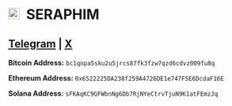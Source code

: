 # <img src="https://github.com/user-attachments/assets/a2fbdb3d-3d5e-40ac-8ea3-09facdfcf2a9" alt="C2F7F980-DEBE-46D7-963E-B4623A80D105" height="23px"> &nbsp;SERAPHIM

## <a href="https://t.me/se2aphim" target="_blank">Telegram</a> | <a href="https://x.com/se2aphim" target="_blank">X</a>   

**Bitcoin Address:**
`bc1qnpa5sku2u5jrcs87fk3fzw7qzd6cdvz009fu8q`

**Ethereum Address:**
`0x6522225DA238f259A4726DE1e747F5E6DcdaF16E`

**Solana Address:**
`sFKAqKC9GFWbnNg6Db7RjNYeCtrvTjuN9K1atFEmzJq`

